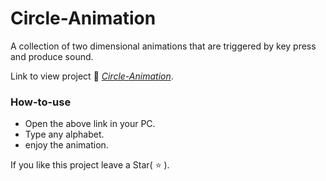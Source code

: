 # Circle-Animation

A collection of two dimensional animations that are triggered by key press and produce sound.

Link to view project :link: *[Circle-Animation](https://raviruler.github.io/Circle-Animation/circles.html)*.

### How-to-use
- Open the above link in your PC.
- Type any alphabet.
- enjoy the animation.

If you like this project leave a Star( :star: ).
